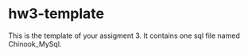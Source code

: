 # hw3-template

This is the template of your assigment 3. It contains one sql file named Chinook_MySql.
